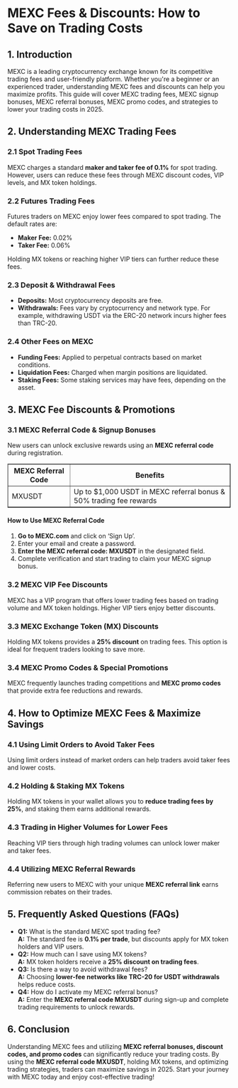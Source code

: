 <h1>MEXC Fees & Discounts: How to Save on Trading Costs</h1>
<h2>1. Introduction</h2>
<p>MEXC is a leading cryptocurrency exchange known for its competitive trading fees and user-friendly platform. Whether you're a beginner or an experienced trader, understanding MEXC fees and discounts can help you maximize profits. This guide will cover MEXC trading fees, MEXC signup bonuses, MEXC referral bonuses, MEXC promo codes, and strategies to lower your trading costs in 2025.</p>

<h2>2. Understanding MEXC Trading Fees</h2>

<h3>2.1 Spot Trading Fees</h3>
<p>MEXC charges a standard <strong>maker and taker fee of 0.1%</strong> for spot trading. However, users can reduce these fees through MEXC discount codes, VIP levels, and MX token holdings.</p>

<h3>2.2 Futures Trading Fees</h3>
<p>Futures traders on MEXC enjoy lower fees compared to spot trading. The default rates are:</p>
<ul>
    <li><strong>Maker Fee:</strong> 0.02%</li>
    <li><strong>Taker Fee:</strong> 0.06%</li>
</ul>
<p>Holding MX tokens or reaching higher VIP tiers can further reduce these fees.</p>

<h3>2.3 Deposit & Withdrawal Fees</h3>
<ul>
    <li><strong>Deposits:</strong> Most cryptocurrency deposits are free.</li>
    <li><strong>Withdrawals:</strong> Fees vary by cryptocurrency and network type. For example, withdrawing USDT via the ERC-20 network incurs higher fees than TRC-20.</li>
</ul>

<h3>2.4 Other Fees on MEXC</h3>
<ul>
    <li><strong>Funding Fees:</strong> Applied to perpetual contracts based on market conditions.</li>
    <li><strong>Liquidation Fees:</strong> Charged when margin positions are liquidated.</li>
    <li><strong>Staking Fees:</strong> Some staking services may have fees, depending on the asset.</li>
</ul>

<h2>3. MEXC Fee Discounts & Promotions</h2>

<h3>3.1 MEXC Referral Code & Signup Bonuses</h3>
<p>New users can unlock exclusive rewards using an <strong>MEXC referral code</strong> during registration.</p>

<table border="1">
    <tr>
        <th>MEXC Referral Code</th>
        <th>Benefits</th>
    </tr>
    <tr>
        <td>MXUSDT</td>
        <td>Up to $1,000 USDT in MEXC referral bonus & 50% trading fee rewards</td>
    </tr>
</table>

<h4>How to Use MEXC Referral Code</h4>
<ol>
    <li><strong>Go to MEXC.com</strong> and click on ‘Sign Up’.</li>
    <li>Enter your email and create a password.</li>
    <li><strong>Enter the MEXC referral code: MXUSDT</strong> in the designated field.</li>
    <li>Complete verification and start trading to claim your MEXC signup bonus.</li>
</ol>

<h3>3.2 MEXC VIP Fee Discounts</h3>
<p>MEXC has a VIP program that offers lower trading fees based on trading volume and MX token holdings. Higher VIP tiers enjoy better discounts.</p>

<h3>3.3 MEXC Exchange Token (MX) Discounts</h3>
<p>Holding MX tokens provides a <strong>25% discount</strong> on trading fees. This option is ideal for frequent traders looking to save more.</p>

<h3>3.4 MEXC Promo Codes & Special Promotions</h3>
<p>MEXC frequently launches trading competitions and <strong>MEXC promo codes</strong> that provide extra fee reductions and rewards.</p>

<h2>4. How to Optimize MEXC Fees & Maximize Savings</h2>

<h3>4.1 Using Limit Orders to Avoid Taker Fees</h3>
<p>Using limit orders instead of market orders can help traders avoid taker fees and lower costs.</p>

<h3>4.2 Holding & Staking MX Tokens</h3>
<p>Holding MX tokens in your wallet allows you to <strong>reduce trading fees by 25%</strong>, and staking them earns additional rewards.</p>

<h3>4.3 Trading in Higher Volumes for Lower Fees</h3>
<p>Reaching VIP tiers through high trading volumes can unlock lower maker and taker fees.</p>

<h3>4.4 Utilizing MEXC Referral Rewards</h3>
<p>Referring new users to MEXC with your unique <strong>MEXC referral link</strong> earns commission rebates on their trades.</p>

<h2>5. Frequently Asked Questions (FAQs)</h2>
<ul>
    <li><strong>Q1:</strong> What is the standard MEXC spot trading fee? <br> <strong>A:</strong> The standard fee is <strong>0.1% per trade</strong>, but discounts apply for MX token holders and VIP users.</li>
    <li><strong>Q2:</strong> How much can I save using MX tokens? <br> <strong>A:</strong> MX token holders receive a <strong>25% discount on trading fees</strong>.</li>
    <li><strong>Q3:</strong> Is there a way to avoid withdrawal fees? <br> <strong>A:</strong> Choosing <strong>lower-fee networks like TRC-20 for USDT withdrawals</strong> helps reduce costs.</li>
    <li><strong>Q4:</strong> How do I activate my MEXC referral bonus? <br> <strong>A:</strong> Enter the <strong>MEXC referral code MXUSDT</strong> during sign-up and complete trading requirements to unlock rewards.</li>
</ul>

<h2>6. Conclusion</h2>
<p>Understanding MEXC fees and utilizing <strong>MEXC referral bonuses, discount codes, and promo codes</strong> can significantly reduce your trading costs. By using the <strong>MEXC referral code MXUSDT</strong>, holding MX tokens, and optimizing trading strategies, traders can maximize savings in 2025. Start your journey with MEXC today and enjoy cost-effective trading!</p>
